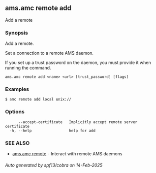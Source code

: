 ## ams.amc remote add

Add a remote

### Synopsis

Add a remote.

Set a connection to a remote AMS daemon.

If you set up a trust password on the daemon, you must provide it when running the command.


```
ams.amc remote add <name> <url> [trust_password] [flags]
```

### Examples

```
$ amc remote add local unix://
```

### Options

```
      --accept-certificate   Implicitly accept remote server certificate
  -h, --help                 help for add
```

### SEE ALSO

* [ams.amc remote](ams.amc_remote.md)	 - Interact with remote AMS daemons

###### Auto generated by spf13/cobra on 14-Feb-2025

